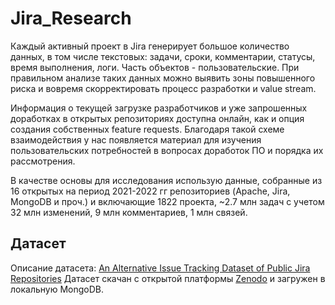 # Jira_Research
Каждый активный проект в Jira генерирует большое количество данных, в том числе текстовых: задачи, сроки, комментарии, статусы, время выполнения, логи. Часть объектов - пользовательские. При правильном анализе таких данных можно выявить зоны повышенного риска и вовремя скорректировать процесс разработки и value stream. 

Информация о текущей загрузке разработчиков и уже запрошенных доработках в открытых репозиториях доступна онлайн, как и опция создания собственных feature requests. Благодаря такой схеме взаимодействия у нас появляется материал для изучения пользовательских потребностей в вопросах доработок ПО и порядка их рассмотрения.

В качестве основы для исследования использую данные, собранные из 16 открытых на период 2021-2022 гг репозиториев (Apache, Jira, MongoDB и проч.) и включающие 1822 проекта, ~2.7 млн задач с учетом 32 млн изменений, 9 млн комментариев, 1 млн связей.

## Датасет
Описание датасета: [An Alternative Issue Tracking Dataset of Public Jira Repositories](https://arxiv.org/pdf/2201.08368)
Датасет скачан с открытой платформы [Zenodo](https://zenodo.org/records/7182101) и загружен в локальную MongoDB.
